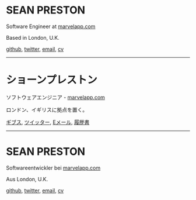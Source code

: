 # SEAN PRESTON

Software Engineer at <a href="https://marvelapp.com">marvelapp.com</a>

Based in London, U.K.

<a href="https://github.com/seanpreston">github</a>, <a href="https://twitter.com/seanpreston">twitter</a>, <a href="mailto:seanmpreston@gmail.com">email</a>, <a href="/cv.pdf" target="_blank">cv</a>

---

# ショーンプレストン

ソフトウェアエンジニア - <a href="https://marvelapp.com">marvelapp.com</a>

ロンドン、イギリスに拠点を置く。

<a href="https://github.com/seanpreston">ギブス</a>, <a href="https://twitter.com/seanpreston">ツイッター</a>, <a href="mailto:seanmpreston@gmail.com">Eメール</a>, <a href="/cv.pdf" target="_blank">履歴書</a>

---

# SEAN PRESTON

Softwareentwickler bei <a href="https://marvelapp.com">marvelapp.com</a>

Aus London, U.K.

<a href="https://github.com/seanpreston">github</a>, <a href="https://twitter.com/seanpreston">twitter</a>, <a href="mailto:seanmpreston@gmail.com">email</a>, <a href="/cv.pdf" target="_blank">cv</a>
